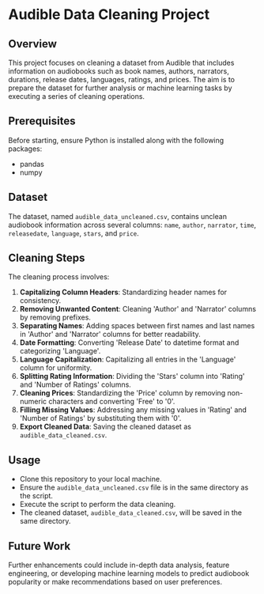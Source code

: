 <h1>Audible Data Cleaning Project</h1>

<h2>Overview</h2>
<p>This project focuses on cleaning a dataset from Audible that includes information on audiobooks such as book names, authors, narrators, durations, release dates, languages, ratings, and prices. The aim is to prepare the dataset for further analysis or machine learning tasks by executing a series of cleaning operations.</p>

<h2>Prerequisites</h2>
<p>Before starting, ensure Python is installed along with the following packages:</p>
<ul>
  <li>pandas</li>
  <li>numpy</li>
</ul>

<h2>Dataset</h2>
<p>The dataset, named <code>audible_data_uncleaned.csv</code>, contains unclean audiobook information across several columns: <code>name</code>, <code>author</code>, <code>narrator</code>, <code>time</code>, <code>releasedate</code>, <code>language</code>, <code>stars</code>, and <code>price</code>.</p>

<h2>Cleaning Steps</h2>
<p>The cleaning process involves:</p>
<ol>
  <li><strong>Capitalizing Column Headers</strong>: Standardizing header names for consistency.</li>
  <li><strong>Removing Unwanted Content</strong>: Cleaning 'Author' and 'Narrator' columns by removing prefixes.</li>
  <li><strong>Separating Names</strong>: Adding spaces between first names and last names in 'Author' and 'Narrator' columns for better readability.</li>
  <li><strong>Date Formatting</strong>: Converting 'Release Date' to datetime format and categorizing 'Language'.</li>
  <li><strong>Language Capitalization</strong>: Capitalizing all entries in the 'Language' column for uniformity.</li>
  <li><strong>Splitting Rating Information</strong>: Dividing the 'Stars' column into 'Rating' and 'Number of Ratings' columns.</li>
  <li><strong>Cleaning Prices</strong>: Standardizing the 'Price' column by removing non-numeric characters and converting 'Free' to '0'.</li>
  <li><strong>Filling Missing Values</strong>: Addressing any missing values in 'Rating' and 'Number of Ratings' by substituting them with '0'.</li>
  <li><strong>Export Cleaned Data</strong>: Saving the cleaned dataset as <code>audible_data_cleaned.csv</code>.</li>
</ol>

<h2>Usage</h2>
<ul>
  <li>Clone this repository to your local machine.</li>
  <li>Ensure the <code>audible_data_uncleaned.csv</code> file is in the same directory as the script.</li>
  <li>Execute the script to perform the data cleaning.</li>
  <li>The cleaned dataset, <code>audible_data_cleaned.csv</code>, will be saved in the same directory.</li>
</ul>

<h2>Future Work</h2>
<p>Further enhancements could include in-depth data analysis, feature engineering, or developing machine learning models to predict audiobook popularity or make recommendations based on user preferences.</p>
